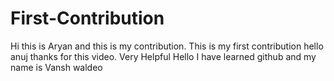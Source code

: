 # First-Contribution
Hi this is Aryan and this is my contribution.
This is my first contribution
hello anuj thanks for this video. Very Helpful
Hello I have learned github and my name is Vansh waldeo 